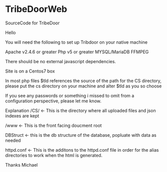 # TribeDoorWeb
SourceCode for TribeDoor


Hello

You will need the following to set up Tribdoor on your native machine

Apache v2.4.6 or greater
Php v5 or greater
MYSQL/MariaDB
FFMPEG

There should be no external javascript dependencies. 


Site is on a Centos7 box


In most php files $tld references the source of the path for the CS directory, please put the cs directory on your machine and alter $tld as you so choose

If you see any passwords or something i missed to omit from a configuration perspective, please let me know. 

Explanation
/CS/  <- This is the directory where all uploaded files and json indexes are kept

/www  <- This is the front facing doucment root

DBStruct <- this is the db structure of the database, popluate with data as needed

httpd.conf   <- This is the additons to the httpd.conf file in order for the alias directories to work when the html is generated. 

Thanks
Michael


